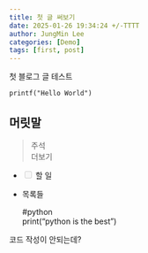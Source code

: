 ```yaml
---
title: 첫 글 써보기
date: 2025-01-26 19:34:24 +/-TTTT
author: JungMin Lee
categories: [Demo]
tags: [first, post]     
---
```

<p>첫 블로그 글 테스트</p>
<pre><code>printf("Hello World")
</code></pre>
<h2 id="머릿말">머릿말</h2>
<blockquote>
<p>주석<br>
더보기</p>
</blockquote>
<ul>
<li class="task-list-item">
<p><input type="checkbox" class="task-list-item-checkbox" disabled=""> 할 일</p>
</li>
<li>
<p>목록들</p>
<p>#python<br>
print(“python is the best”)</p>
</li>
</ul>
<p>코드 작성이 안되는데?</p>

